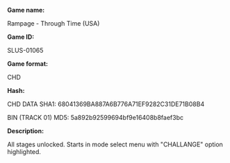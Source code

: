 **Game name:**

Rampage - Through Time (USA)

**Game ID:**

SLUS-01065

**Game format:**

CHD

**Hash:**

CHD DATA SHA1: 68041369BA887A6B776A71EF9282C31DE71B08B4

BIN (TRACK 01) MD5: 5a892b92599694bf9e16408b8faef3bc

**Description:**

All stages unlocked. Starts in mode select menu with "CHALLANGE" option highlighted.